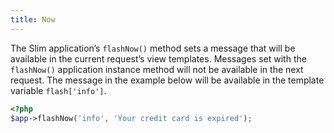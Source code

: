 ```yaml
---
title: Now
---
```

The Slim application’s `flashNow()` method sets a message that will be available in the current request’s view
templates. Messages set with the `flashNow()` application instance method will not be available in the next request.
The message in the example below will be available in the template variable `flash['info']`.

```php
<?php
$app->flashNow('info', 'Your credit card is expired');
```
